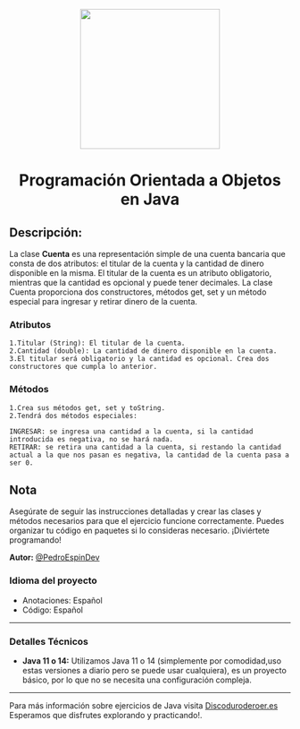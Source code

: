 <p align="center">
  <img width="250px" src="https://i.blogs.es/e7b69c/java_logo/original.png" align="center" alt=" " />
</p>
<h1 align="center">Programación Orientada a Objetos en Java </h1>

## Descripción:

La clase **Cuenta** es una representación simple de una cuenta bancaria que consta de dos atributos: el titular de la
cuenta y la cantidad de dinero disponible en la misma. El titular de la cuenta es un atributo obligatorio, mientras que
la cantidad es opcional y puede tener decimales.
La clase Cuenta proporciona dos constructores, métodos get, set y un método especial para ingresar y retirar dinero de
la cuenta.

### Atributos

    1.Titular (String): El titular de la cuenta.
    2.Cantidad (double): La cantidad de dinero disponible en la cuenta.
    3.El titular será obligatorio y la cantidad es opcional. Crea dos constructores que cumpla lo anterior.

### Métodos

    1.Crea sus métodos get, set y toString.
    2.Tendrá dos métodos especiales:

    INGRESAR: se ingresa una cantidad a la cuenta, si la cantidad introducida es negativa, no se hará nada.
    RETIRAR: se retira una cantidad a la cuenta, si restando la cantidad actual a la que nos pasan es negativa, la cantidad de la cuenta pasa a ser 0.

## Nota

Asegúrate de seguir las instrucciones detalladas y crear las clases y métodos necesarios para que el ejercicio funcione
correctamente. Puedes organizar tu código en paquetes si lo consideras necesario. ¡Diviértete programando!

**Autor:** [@PedroEspinDev](https://github.com/PedroEspinDev)

### Idioma del proyecto

- Anotaciones: Español
- Código: Español

---

### Detalles Técnicos

- **Java 11 o 14:** Utilizamos Java 11 o 14 (simplemente por comodidad,uso estas versiones a diario pero se puede usar
  cualquiera), es un proyecto básico, por lo que no se necesita una configuración compleja.

---
Para más información sobre ejercicios de Java
visita [Discoduroderoer.es](https://www.discoduroderoer.es/ejercicios-propuestos-y-resueltos-programacion-orientado-a-objetos-java/)
Esperamos que disfrutes explorando y practicando!.

